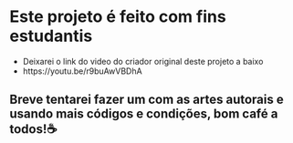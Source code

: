 <h1>Este projeto é feito com fins estudantis</h1>
<ul>
  <li>Deixarei o link do video do criador original deste projeto a baixo</li>
  <li>https://youtu.be/r9buAwVBDhA</li>
 </ul>
<h2>Breve tentarei fazer um com as artes autorais e usando mais códigos e condições, bom café a todos!☕</h2>
